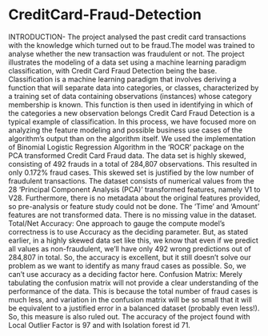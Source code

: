 # CreditCard-Fraud-Detection
INTRODUCTION-
The project analysed the past credit card transactions with the knowledge which turned out to be fraud.The model was trained to analyse whether the new transaction was fraudulent or not.
The project illustrates the modeling of a data set using a machine learning paradigm classification, with Credit Card Fraud Detection being the base. Classification is a machine learning paradigm that involves deriving a function that will separate data into categories, or classes, characterized by a training set of data containing observations (instances) whose category membership is known. This function is then used in identifying in which of the categories a new observation belongs
Credit Card Fraud Detection is a typical example of classification. In this process, we have focused more on analyzing the feature modeling and possible business use cases of the algorithm’s output than on the algorithm itself. We used the implementation of Binomial Logistic Regression Algorithm in the ‘ROCR’ package on the PCA transformed Credit Card Fraud data.
The data set is highly skewed, consisting of 492 frauds in a total of 284,807 observations. This resulted in only 0.172% fraud cases. This skewed set is justified by the low number of fraudulent transactions.
The dataset consists of numerical values from the 28 ‘Principal Component Analysis (PCA)’ transformed features, namely V1 to V28. Furthermore, there is no metadata about the original features provided, so pre-analysis or feature study could not be done.
The ‘Time’ and ‘Amount’ features are not transformed data.
There is no missing value in the dataset.
Total/Net Accuracy: One approach to gauge the compute model’s correctness is to use Accuracy as the deciding parameter. But, as stated earlier, in a highly skewed data set like this, we know that even if we predict all values as non-fraudulent, we’ll have only 492 wrong predictions out of 284,807 in total. So, the accuracy is excellent, but it still doesn’t solve our problem as we want to identify as many fraud cases as possible. So, we can’t use accuracy as a deciding factor here.
Confusion Matrix: Merely tabulating the confusion matrix will not provide a clear understanding of the performance of the data. This is because the total number of fraud cases is much less, and variation in the confusion matrix will be so small that it will be equivalent to a justified error in a balanced dataset (probably even less!). So, this measure is also ruled out.
The accuracy of the project found with Local Outlier Factor is 97 and with Isolation forest id 71.
